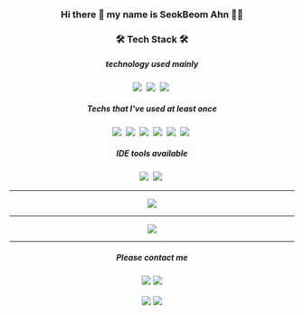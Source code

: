<div align=center>

<h3 align="center">Hi there 👋 my name is SeokBeom Ahn 🙂😄</h3>

<h3>🛠 Tech Stack 🛠</h3>

##### technology used mainly 
 <p>
   <img src="https://img.shields.io/badge/Java-007396?style=flat-square&logo=Java&logoColor=white"/></a>&nbsp
   <img src="https://img.shields.io/badge/SpringBoot-6DB33F?style=flat-square&logo=Spring&logoColor=white"/></a>&nbsp 
   <img src="https://img.shields.io/badge/MySQL-4479A1?logo=MySQL&logoColor=white"/></a>&nbsp 
   <br>
</p>


##### Techs that I've used at least once

<p> 
   <img src="https://img.shields.io/badge/Javascript-ffb13b?style=flat-square&logo=javascript&logoColor=white"/></a>&nbsp 
   <img src="https://img.shields.io/badge/Vue.js-4FC08D?style=flat-square&logo=Vue.js&logoColor=white"/></a>&nbsp 
   <img src="https://img.shields.io/badge/Node.js-339933?style=flat-square&logo=Node.js&logoColor=white"/></a>&nbsp 
   <img src="https://img.shields.io/badge/HTML5-E34F26?logo=HTML5&logoColor=white"/></a>&nbsp 
   <img src="https://img.shields.io/badge/css-1572B6?style=flat-square&logo=css3&logoColor=white"/></a>&nbsp 
   <img src="https://img.shields.io/badge/AWS-333664?style=flat-square&logo=amazon-aws&logoColor=white"/></a>&nbsp 
</p>

##### IDE tools available

<p>
   <img src="https://img.shields.io/badge/IntellijIDEA-000000?logo=IntellijIDEA&logoColor=white"/></a>&nbsp
  <img src="https://img.shields.io/badge/VisualStudioCode-007ACC?logo=VisualStudioCode&logoColor=white"/></a>&nbsp 
</p>

<!--
**Ahnseokbeom/Ahnseokbeom** is a ✨ _special_ ✨ repository because its `README.md` (this file) appears on your GitHub profile.
<!-- 깃 허브 stats-->
<hr>
<p align="center">
    <a href="https://github.com/Ahnseokbeom">
        <img src="https://github-readme-stats.vercel.app/api?username=Ahnseokbeom&theme=gruvbox">
    </a>
     <hr>
    <a href="https://solved.ac/asb0313/">
        <img src="http://mazassumnida.wtf/api/v2/generate_badge?boj=asb0313">
    </a>
</p>

<!-- 주로 사용하는 언어-->
<!-- [![Top Langs](https://github-readme-stats.vercel.app/api/top-langs/?username=Ahnseokbeom&layout=compact)](https://github.com/anuraghazra/github-readme-stats)
 -->

 

---

##### Please contact me
<a href="mailto:ajm153123@naver.com"><img src="https://img.shields.io/badge/naver-03C75A?style=flat-square&logo=Naver&logoColor=white&link=ajm153123.com"/></a>
<a href="mailto:seokbeom0312@gmail.com"><img src="https://img.shields.io/badge/gmail-EA4335?style=flat-square&logo=Gmail&logoColor=white&link=seokbeom0312@gmail.com"/></a><br><br>
<a href="mailto:https://beom-growth.tistory.com"><img src="https://img.shields.io/badge/tistory-000000?style=flat-square&logo=Tistory&logoColor=white&link=https://beom-growth.tistory.com"/></a>
<a href="mailto:https://beom-study.tistory.com"><img src="https://img.shields.io/badge/tistory-000000?style=flat-square&logo=Tistory&logoColor=white&link=https://beom-study.tistory.com"/></a>
</div>
